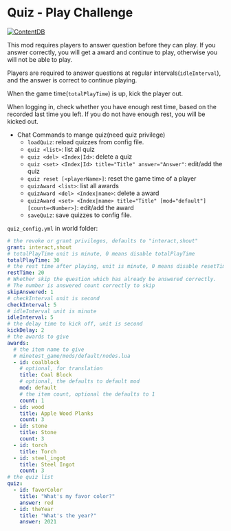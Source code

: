 # Quiz - Play Challenge

[![ContentDB](https://content.minetest.net/packages/snowyu/quiz/shields/title/)](https://content.minetest.net/packages/snowyu/quiz/)

This mod requires players to answer question before they can play. If you answer correctly, you will get a award and continue to play, otherwise you will not be able to play.

Players are required to answer questions at regular intervals(`idleInterval`), and the answer is correct to continue playing.

When the game time(`totalPlayTime`) is up, kick the player out.

When logging in, check whether you have enough rest time, based on the recorded last time you left. If you do not have enough rest, you will be kicked out.

* Chat Commands to mange quiz(need quiz privilege)
  * `loadQuiz`: reload quizzes from config file.
  * `quiz <list>`: list all quiz
  * `quiz <del> <Index|Id>`: delete a quiz
  * `quiz <set> <Index|Id> title="Title" answer="Answer"`: edit/add the quiz
  * `quiz reset [<playerName>]`: reset the game time of a player
  * `quizAward <list>`: list all awards
  * `quizAward <del> <Index|name>`: delete a award
  * `quizAward <set> <Index|name> title="Title" [mod="default"] [count=<Number>]`: edit/add the award
  * `saveQuiz`: save quizzes to config file.

`quiz_config.yml` in world folder:

```yaml
# the revoke or grant privileges, defaults to "interact,shout"
grant: interact,shout
# totalPlayTime unit is minute, 0 means disable totalPlayTime
totalPlayTime: 30
# the rest time after playing, unit is minute, 0 means disable resetTime
restTime: 20
# Whether skip the question which has already be answered correctly.
# The number is answered count correctly to skip
skipAnswered: 1
# checkInterval unit is second
checkInterval: 5
# idleInterval unit is minute
idleInterval: 5
# the delay time to kick off, unit is second
kickDelay: 2
# the awards to give
awards:
  # the item name to give
  # minetest_game/mods/default/nodes.lua
  - id: coalblock
    # optional, for translation
    title: Coal Block
    # optional, the defaults to default mod
    mod: default
    # the item count, optional the defaults to 1
    count: 1
  - id: wood
    title: Apple Wood Planks
    count: 3
  - id: stone
    title: Stone
    count: 3
  - id: torch
    title: Torch
  - id: steel_ingot
    title: Steel Ingot
    count: 3
# the quiz list
quiz:
  - id: favorColor
    title: "What's my favor color?"
    answer: red
  - id: theYear
    title: "What's the year?"
    answer: 2021
```

